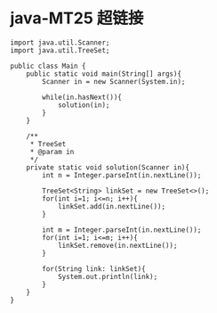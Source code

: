 # java-MT25 超链接


    import java.util.Scanner;
    import java.util.TreeSet;
    
    public class Main {
        public static void main(String[] args){
            Scanner in = new Scanner(System.in);
    
            while(in.hasNext()){
                solution(in);
            }
        }
    
        /**
         * TreeSet
         * @param in
         */
        private static void solution(Scanner in){
            int n = Integer.parseInt(in.nextLine());
    
            TreeSet<String> linkSet = new TreeSet<>();
            for(int i=1; i<=n; i++){
                linkSet.add(in.nextLine());
            }
    
            int m = Integer.parseInt(in.nextLine());
            for(int i=1; i<=m; i++){
                linkSet.remove(in.nextLine());
            }
    
            for(String link: linkSet){
                System.out.println(link);
            }
        }
    }

  

